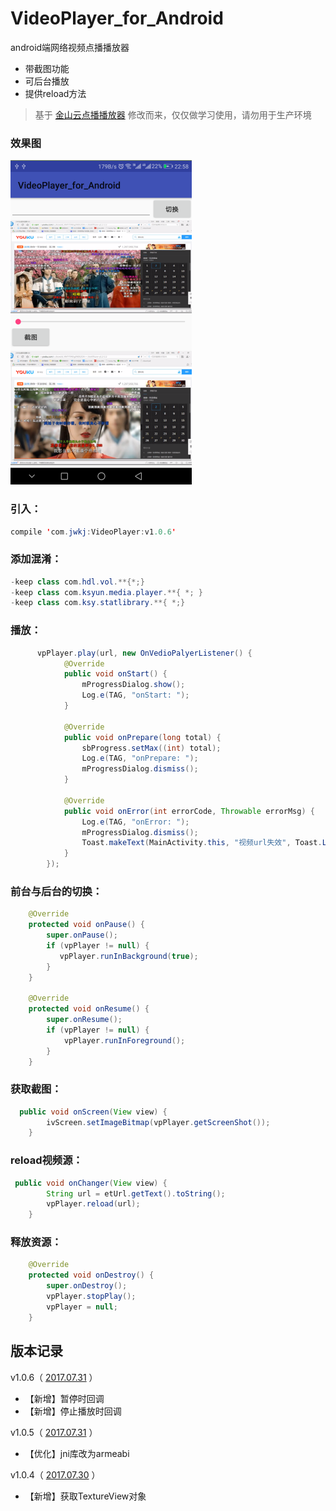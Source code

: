 # VideoPlayer_for_Android

android端网络视频点播播放器

- 带截图功能
- 可后台播放
- 提供reload方法


>基于 [金山云点播播放器](https://github.com/ksvc/KSYMediaPlayer_Android) 修改而来，仅仅做学习使用，请勿用于生产环境

### 效果图

![](https://github.com/huangdali/VideoPlayer_for_Android/blob/master/screenshot.png)


### 引入：

```java
compile 'com.jwkj:VideoPlayer:v1.0.6'
```

### 添加混淆：
```java
-keep class com.hdl.vol.**{*;}
-keep class com.ksyun.media.player.**{ *; }
-keep class com.ksy.statlibrary.**{ *;}
```

### 播放：

```java
      vpPlayer.play(url, new OnVedioPalyerListener() {
            @Override
            public void onStart() {
                mProgressDialog.show();
                Log.e(TAG, "onStart: ");
            }

            @Override
            public void onPrepare(long total) {
                sbProgress.setMax((int) total);
                Log.e(TAG, "onPrepare: ");
                mProgressDialog.dismiss();
            }

            @Override
            public void onError(int errorCode, Throwable errorMsg) {
                Log.e(TAG, "onError: ");
                mProgressDialog.dismiss();
                Toast.makeText(MainActivity.this, "视频url失效", Toast.LENGTH_SHORT).show();
            }
        });
```

### 前台与后台的切换：
```java
    @Override
    protected void onPause() {
        super.onPause();
        if (vpPlayer != null) {
           vpPlayer.runInBackground(true);
        }
    }

    @Override
    protected void onResume() {
        super.onResume();
        if (vpPlayer != null) {
            vpPlayer.runInForeground();
        }
    }
```

### 获取截图：
```java
  public void onScreen(View view) {
        ivScreen.setImageBitmap(vpPlayer.getScreenShot());
    }
```

### reload视频源：
```java
 public void onChanger(View view) {
        String url = etUrl.getText().toString();
        vpPlayer.reload(url);
    }
```

### 释放资源：
```java
    @Override
    protected void onDestroy() {
        super.onDestroy();
        vpPlayer.stopPlay();
        vpPlayer = null;
    }
```

## 版本记录

v1.0.6（ [2017.07.31]() ）

- 【新增】暂停时回调
- 【新增】停止播放时回调

v1.0.5（ [2017.07.31]() ）

- 【优化】jni库改为armeabi

v1.0.4（ [2017.07.30]() ）

- 【新增】获取TextureView对象
